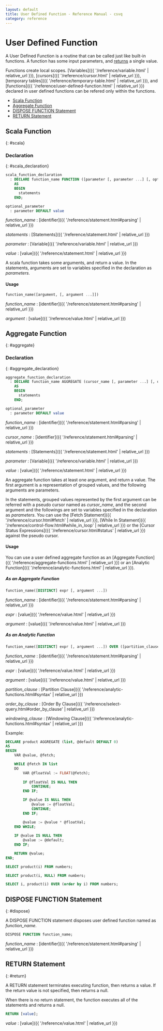 ```yaml
---
layout: default
title: User Defined Function - Reference Manual - csvq
category: reference
---
```


# User Defined Function

A User Defined Function is a routine that can be called just like built-in functions.
A function has some input parameters, and [returns](#return) a single value.

Functions create local scopes.
[Variables]({{ '/reference/variable.html' | relative_url }}), [cursors]({{ '/reference/cursor.html' | relative_url }}), [temporary tables]({{ '/reference/temporary-table.html' | relative_url }}), and [functions]({{ '/reference/user-defined-function.html' | relative_url }}) declared in user defined functions can be refered only within the functions. 

* [Scala Function](#scala)
* [Aggregate Function](#aggregate)
* [DISPOSE FUNCTION Statement](#dispose)
* [RETURN Statement](#return)

## Scala Function
{: #scala}

### Declaration
{: #scala_declaration}

```sql
scala_function_declaration
  : DECLARE function_name FUNCTION ([parameter [, parameter ...] [, optional_parameter ...]])
    AS
    BEGIN
      statements
    END;

optional_parameter
  : parameter DEFAULT value
```

_function_name_
: [identifier]({{ '/reference/statement.html#parsing' | relative_url }})

_statements_
: [Statements]({{ '/reference/statement.html' | relative_url }})

_parameter_
: [Variable]({{ '/reference/variable.html' | relative_url }})

_value_
: [value]({{ '/reference/statement.html' | relative_url }})

A scala function takes some arguments, and return a value.
In the statements, arguments are set to variables specified in the declaration as _parameters_.


#### Usage

```sql
function_name([argument, [, argument ...]])
```

_function_name_
: [identifier]({{ '/reference/statement.html#parsing' | relative_url }})

_argument_
: [value]({{ '/reference/value.html' | relative_url }})


## Aggregate Function
{: #aggregate}

### Declaration
{: #aggregate_declaration}

```sql
aggregate_function_declaration
  : DECLARE function_name AGGREGATE (cursor_name [, parameter ...] [, optional_parameter ...])
    AS
    BEGIN
      statements
    END;

optional_parameter
  : parameter DEFAULT value
```

_function_name_
: [identifier]({{ '/reference/statement.html#parsing' | relative_url }})

_cursor_name_
: [identifier]({{ '/reference/statement.html#parsing' | relative_url }})

_statements_
: [Statements]({{ '/reference/statement.html' | relative_url }})

_parameter_
: [Variable]({{ '/reference/variable.html' | relative_url }})
  
_value_
: [value]({{ '/reference/statement.html' | relative_url }})

An aggregate function takes at least one argument, and return a value.
The first argument is a representation of grouped values, and the following arguments are parameters.

In the statements, grouped values represented by the first argument can be referred with a pseudo cursor named as _cursor_name_, 
and the second argument and the followings are set to variables specified in the declaration as _parameters_.
You can use the [Fetch Statement]({{ '/reference/cursor.html#fetch' | relative_url }}), [While In Statement]({{ '/reference/control-flow.html#while_in_loop' | relative_url }}) or the [Cursor Status Expressions]({{ '/reference/cursor.html#status' | relative_url }}) against the pseudo cursor. 


#### Usage

You can use a user defined aggregate function as an [Aggregate Function]({{ '/reference/aggregate-functions.html' | relative_url }}) or an [Analytic Function]({{ '/reference/analytic-functions.html' | relative_url }}).

##### As an Aggregate Function

```sql
function_name([DISTINCT] expr [, argument ...])
```

_function_name_
: [identifier]({{ '/reference/statement.html#parsing' | relative_url }})

_expr_
: [value]({{ '/reference/value.html' | relative_url }})

_argument_
: [value]({{ '/reference/value.html' | relative_url }})

##### As an Analytic Function

```sql
function_name([DISTINCT] expr [, argument ...]) OVER ([partition_clause] [order_by_clause [windowing_clause]])
```

_function_name_
: [identifier]({{ '/reference/statement.html#parsing' | relative_url }})

_expr_
: [value]({{ '/reference/value.html' | relative_url }})

_argument_
: [value]({{ '/reference/value.html' | relative_url }})

_partition_clause_
: [Partition Clause]({{ '/reference/analytic-functions.html#syntax' | relative_url }})

_order_by_clause_
: [Order By Clause]({{ '/reference/select-query.html#order_by_clause' | relative_url }})

_windowing_clause_
: [Windowing Clause]({{ '/reference/analytic-functions.html#syntax' | relative_url }})


Example:

```sql
DECLARE product AGGREGATE (list, @default DEFAULT 0)
AS
BEGIN
    VAR @value, @fetch;

    WHILE @fetch IN list
    DO
        VAR @floatVal := FLOAT(@fetch);
        
        IF @floatVal IS NULL THEN
            CONTINUE;
        END IF;

        IF @value IS NULL THEN
            @value := @floatVal;
            CONTINUE;
        END IF;

        @value := @value * @floatVal;
    END WHILE;
    
    IF @value IS NULL THEN
        @value := @default;
    END IF;

    RETURN @value;
END;

SELECT product(i) FROM numbers;

SELECT product(i, NULL) FROM numbers;

SELECT i, product(i) OVER (order by i) FROM numbers;
```

## DISPOSE FUNCTION Statement
{: #dispose}

A DISPOSE FUNCTION statement disposes user defined function named as _function_name_.

```sql
DISPOSE FUNCTION function_name; 
```

_function_name_
: [identifier]({{ '/reference/statement.html#parsing' | relative_url }})


## RETURN Statement
{: #return}

A RETURN statement terminates executing function, then returns a value.
If the return value is not specified, then returns a null.

When there is no return statement, the function executes all of the statements and returns a null.

```sql
RETURN [value];
```

_value_
: [value]({{ '/reference/value.html' | relative_url }})
